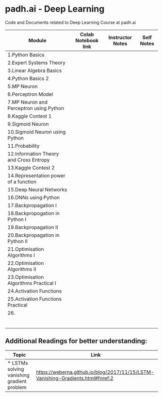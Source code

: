 # padh.ai - Deep Learning
Code and Documents related to Deep Learning Course at padh.ai


| Module |Colab Notebook link | Instructor Notes | Self Notes |
| ------ | ------------------ | ---------------- | ---------- |
|1.Python Basics | | |
|2.Expert Systems Theory | | |
|3.Linear Algebra Basics | | |
|4.Python Basics 2 | | |
|5.MP Neuron | | |
|6.Perceptron Model | | |
|7.MP Neuron and Perceptron using Python | | |
|8.Kaggle Contest 1| | |
|9.Sigmoid Neuron | | |
|10.Sigmoid Neuron using Python | | |
|11.Probability | | |
|12.Information Theory and Cross Entropy | | |
|13.Kaggle Contest 2| | |
|14.Representation power of a function | | |
|15.Deep Neural Networks | | |
|16.DNNs using Python | | |
|17.Backpropagation I| | |
|18.Backpropogation in Python I|||
|19.Backpropagation II | | |
|20.Backpropagation in Python II | | |
|21.Optimisation Algorithms I | | |
|22.Optimisation Algorithms II| | |
|23.Optimisation Algorithms Practical I | | |
|24.Activation Functions| | |
|25.Activation Functions Practical | | |
|26. | | |
| | | |
| | | |
| | | |
| | | |
| | | |
| | | |

## Additional Readings for better understanding:

|Topic| Link | 
|---- | ---- |
|* LSTMs solving vanishing gradient problem |https://weberna.github.io/blog/2017/11/15/LSTM-Vanishing-Gradients.html#fnref:2 |
